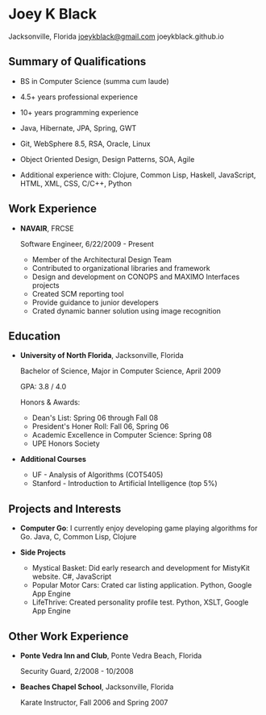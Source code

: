 Joey K Black
============

Jacksonville, Florida
joeykblack@gmail.com
joeykblack.github.io

Summary of Qualifications
-------------------------

*	BS in Computer Science (summa cum laude)

*	4.5+ years professional experience

*	10+ years programming experience

*	Java, Hibernate, JPA, Spring, GWT

*	Git, WebSphere 8.5, RSA, Oracle, Linux

*	Object Oriented Design, Design Patterns, SOA, Agile

*	Additional experience with: Clojure, Common Lisp, Haskell, 
	JavaScript, HTML, XML, CSS, C/C++, Python

Work Experience
---------------

*	**NAVAIR**, FRCSE

	Software Engineer, 6/22/2009 - Present

	- Member of the Architectural Design Team
	- Contributed to organizational libraries and framework
	- Design and development on CONOPS and MAXIMO Interfaces projects
	- Created SCM reporting tool
	- Provide guidance to junior developers
	- Crated dynamic banner solution using image recognition

Education
---------

*	**University of North Florida**, Jacksonville, Florida

	Bachelor of Science, Major in Computer Science, April 2009
	
	GPA: 3.8 / 4.0

	Honors & Awards:

	- Dean's List: Spring 06 through Fall 08
	- President's Honer Roll: Fall 06, Spring 06
	- Academic Excellence in Computer Science: Spring 08
	- UPE Honors Society
	
*	**Additional Courses**

	-	UF - Analysis of Algorithms (COT5405)
	-	Stanford - Introduction to Artificial Intelligence (top 5%)

Projects and Interests
----------------------

*	**Computer Go**: I currently enjoy developing game playing algorithms for Go. 
	Java, C, Common Lisp, Clojure

*	**Side Projects**
	-	Mystical Basket: Did early research and development for MistyKit website. C#, JavaScript
	-	Popular Motor Cars: Crated car listing application. Python, Google App Engine
	-	LifeThrive: Created personality profile test. Python, XSLT, Google App Engine

Other Work Experience
---------------------

*	**Ponte Vedra Inn and Club**, Ponte Vedra Beach, Florida

	Security Guard, 2/2008 - 10/2008

*	**Beaches Chapel School**, Jacksonville, Florida

	Karate Instructor, Fall 2006 and Spring 2007

